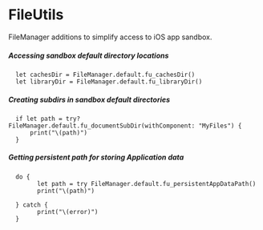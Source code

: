 # FileUtils
FileManager additions to simplify access to iOS app sandbox.

##### Accessing sandbox default directory locations
      let cachesDir = FileManager.default.fu_cachesDir()
      let libraryDir = FileManager.default.fu_libraryDir()

##### Creating subdirs in sandbox default directories
      if let path = try? FileManager.default.fu_documentSubDir(withComponent: "MyFiles") {
          print("\(path)")
      }

##### Getting persistent path for storing Application data

      do {        
            let path = try FileManager.default.fu_persistentAppDataPath()
            print("\(path)")
        
      } catch {
            print("\(error)")
      }

